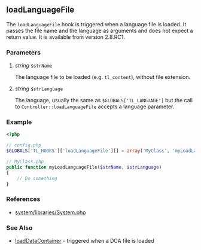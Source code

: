 loadLanguageFile
----------------

The `loadLanguageFile` hook is triggered when a language file is loaded. It passes the file name and the language as arguments and does not expect a return value. It is available from version 2.8.RC1.


### Parameters ###

1. *string* `$strName`

	The language file to be loaded (e.g. `tl_content`), without file extension.

2. *string* `$strLanguage`

	The language, usually the same as `$GLOBALS['TL_LANGUAGE']` but the call to `Controller::loadLanguageFile` accepts a language parameter.


### Example ###

```php
<?php

// config.php
$GLOBALS['TL_HOOKS']['loadLanguageFile'][] = array('MyClass', 'myLoadLanguageFile');

// MyClass.php
public function myLoadLanguageFile($strName, $strLanguage)
{
    // Do something
}
```


### References ###

- [system/libraries/System.php](https://github.com/contao/core/blob/2.11.7/system/libraries/System.php#L427)


### See Also ###

- [loadDataContainer](loadDataContainer.md) - triggered when a DCA file is loaded
